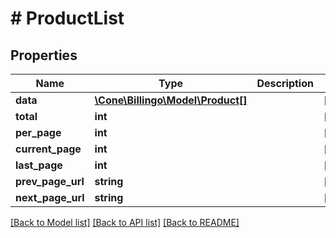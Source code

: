 # # ProductList

## Properties

Name | Type | Description | Notes
------------ | ------------- | ------------- | -------------
**data** | [**\Cone\Billingo\Model\Product[]**](Product.md) |  | [optional]
**total** | **int** |  | [optional]
**per_page** | **int** |  | [optional]
**current_page** | **int** |  | [optional]
**last_page** | **int** |  | [optional]
**prev_page_url** | **string** |  | [optional]
**next_page_url** | **string** |  | [optional]

[[Back to Model list]](../../README.md#models) [[Back to API list]](../../README.md#endpoints) [[Back to README]](../../README.md)
